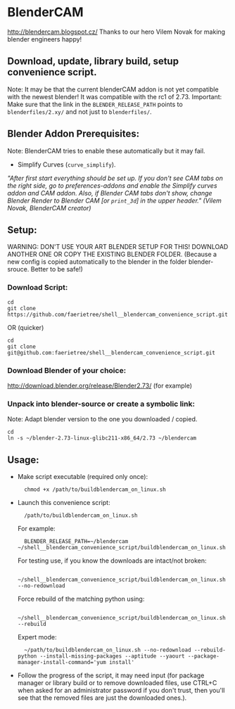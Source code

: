 BlenderCAM
=====
http://blendercam.blogspot.cz/
Thanks to our hero Vilem Novak for making blender engineers happy! 

Download, update, library build, setup convenience script.
-----

Note: It may be that the current blenderCAM addon is not yet compatible with the newest blender! It was compatible with the rc1 of 2.73.
Important: Make sure that the link in the `BLENDER_RELEASE_PATH` points to `blenderfiles/2.xy/` and not just to `blenderfiles/`.

Blender Addon Prerequisites:
------
Note: BlenderCAM tries to enable these automatically but it may fail.
* Simplify Curves (`curve_simplify`).

*"After first start everything should be set up. If you don't see CAM tabs on the right side, go to preferences-addons and enable the Simplify curves addon and CAM addon. Also, if Blender CAM tabs don't show, change Blender Render to  Blender CAM [or `print_3d`] in the upper header." (Vilem Novak, BlenderCAM creator)*


Setup:
---
WARNING: DON'T USE YOUR ART BLENDER SETUP FOR THIS! DOWNLOAD ANOTHER ONE OR COPY THE EXISTING BLENDER FOLDER. (Because a new config is copied automatically to the blender in the folder blender-srouce. Better to be safe!)


### Download Script:

    cd
    git clone https://github.com/faerietree/shell__blendercam_convenience_script.git

OR (quicker)

    cd
    git clone git@github.com:faerietree/shell__blendercam_convenience_script.git



### Download Blender of your choice:

http://download.blender.org/release/Blender2.73/ (for example)


### Unpack into blender-source or create a symbolic link:
Note: Adapt blender version to the one you downloaded / copied.

    cd
    ln -s ~/blender-2.73-linux-glibc211-x86_64/2.73 ~/blendercam

Usage:
---

* Make script executable (required only once):

        chmod +x /path/to/buildblendercam_on_linux.sh

* Launch this convenience script:

        /path/to/buildblendercam_on_linux.sh

    For example:

        BLENDER_RELEASE_PATH=~/blendercam ~/shell__blendercam_convenience_script/buildblendercam_on_linux.sh

    For testing use, if you know the downloads are intact/not broken:

        ~/shell__blendercam_convenience_script/buildblendercam_on_linux.sh --no-redownload

    Force rebuild of the matching python using:

        ~/shell__blendercam_convenience_script/buildblendercam_on_linux.sh --rebuild


    Expert mode:

        ~/path/to/buildblendercam_on_linux.sh --no-redownload --rebuild-python --install-missing-packages --aptitude --yaourt --package-manager-install-command='yum install'


* Follow the progress of the script, it may need input (for package manager or library build or to remove downloaded files, use CTRL+C when asked for an administrator password if you don't trust, then you'll see that the removed files are just the downloaded ones.).


